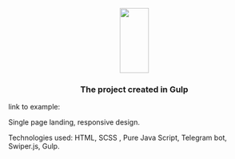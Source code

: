 <p align="center">
  <a href="https://gulpjs.com">
    <img height="130" width="58" src="https://raw.githubusercontent.com/gulpjs/artwork/master/gulp-2x.png">
  </a>
  <h3 align="center">The project created in Gulp</h3>
</p>

link to example: 

Single page landing, responsive design.

Technologies used: HTML, SCSS , Pure Java Script, Telegram bot, Swiper.js, Gulp.
